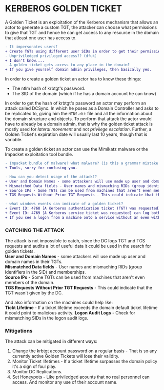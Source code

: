 # KERBEROS GOLDEN TICKET

A Golden Ticket is an exploitation of the Kerberos mechanism that allows an actor to generate a custom TGT, the attacker can choose what permissions to give that TGT and hence  he can get access to any resource in the domain that atleast one user has access to.

```diff
- It impersonates users?
+ Create TGTs using different user SIDs in order to get their permissions. 
- Unpriviledged privileged access?? (dfuk)
+ I don't know....
- A golden ticket gets access to any place in the domain?
+ If you give yourself domain admin privileges, then basically yes.
```

In order to create a golden ticket an actor has to know these things:
* The ntlm hash of krbtgt's password.
* The SID of the domain (which if he has a domain account he can know)

In order to get the hash of krbtgt's password an actor may perform an attack called DCSync. In which he poses as a Domain Controller and asks to be replicated to, giving him the `NTDS.dit` file and all the information about the domain structure and objects. To perform that attack the actor would have to already be a domain admin, that is why the golden ticket attack is mostly used for _lateral movement_ and not _privilege escalation_. Further, a Golden Ticket's expiration date will usually last 10 years, though that is variable.

To create a golden ticket an actor can use the Mimikatz malware or the Impacket exploitation tool bundle.
```diff
- Impacket bundle of malware? what malware? (is this a grammar mistake or explain what do you mean?)
+ Tools, sorry for confusing you.
```
```diff
- How can you detect usage of the attack??
+ User and Domain Names - some attackers will use made up user and domain names in their TGTs.
+ Mismatched Data fields - User names and mismaching RIDs (group identifiers in the SID) and memberships.
+ Source IPs - Some TGTs can be used from machines that aren't even members of the domain.
+ TGS Requests Without Prior TGT Requests - This could indicate that the TGT wasn't given by the DC.

- what windows events can indicate of a golden ticket?
+ Event ID: 4768 [A Kerberos authentication ticket (TGT) was requested] can log both success and failure.
+ Event ID: 4769 [A Kerberos service ticket was requested] can log both success and failure.
+ If you see a logon from a machine onto a service without an even with the id 4768 it means that the DC didn't give them a tgt, which could indicate a golden ticket attack.
```
### CATCHING THE ATTACK

The attack is not impossible to catch, since the DC logs TGT and TGS requests and audits a lot of useful data it could be used in the search for golden tickets.<br>
**User and Domain Names** - some attackers will use made up user and domain names in their TGTs.<br>
**Mismatched Data fields** - User names and mismaching RIDs (group identifiers in the SID) and memberships.<br>
**Source IPs** - Some TGTs can be used from machines that aren't even members of the domain.<br>
**TGS Requests Without Prior TGT Requests** - This could indicate that the TGT wasn't given by the DC.

And also information on the machines could help like:<br>
**Tickt Lifetime** - If a ticket lifetime exceeds the domain default ticket lifetime it could point to malicious activity.
**Logon Audit Logs** - Check for mismatching SIDs in the logon audit logs.

### Mitigations

The attack can be mitigated in different ways:
1. Change the krbtgt account password on a regular basis - That is so any currently active Golden Tickets will lose their validity.
2. Monitor Ticket lifetimes - If a ticket lifetime surpasses the domain policy it's a sign of foul play.
3. Monitor DC Replications.
4. Set Honeypots - Like priviledged acounts that no real personnel can access. And monitor any use of their account name.
